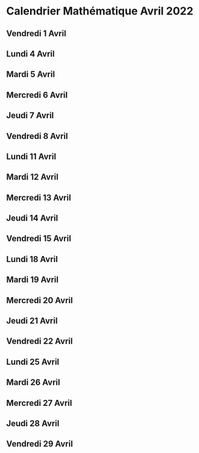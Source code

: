 # Calendrier Mathématique Avril 2022

## Vendredi 1 Avril

## Lundi 4 Avril

## Mardi 5 Avril

## Mercredi 6 Avril

## Jeudi 7 Avril

## Vendredi 8 Avril

## Lundi 11 Avril

## Mardi 12 Avril

## Mercredi 13 Avril

## Jeudi 14 Avril

## Vendredi 15 Avril

## Lundi 18 Avril

## Mardi 19 Avril

## Mercredi 20 Avril

## Jeudi 21 Avril

## Vendredi 22 Avril

## Lundi 25 Avril

## Mardi 26 Avril

## Mercredi 27 Avril

## Jeudi 28 Avril

## Vendredi 29 Avril
